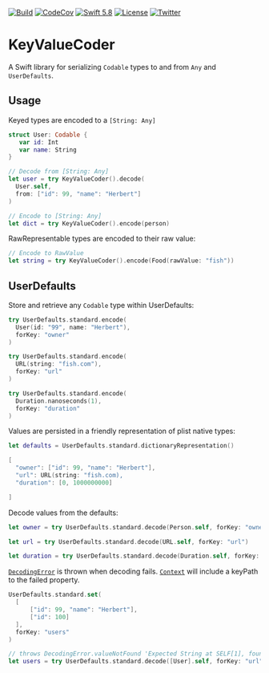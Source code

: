 [![Build](https://github.com/swhitty/KeyValueCoder/actions/workflows/build.yml/badge.svg)](https://github.com/swhitty/KeyValueCoder/actions/workflows/build.yml)
[![CodeCov](https://codecov.io/gh/swhitty/KeyValueCoder/branch/master/graphs/badge.svg)](https://codecov.io/gh/swhitty/KeyValueCoder/branch/master)
[![Swift 5.8](https://img.shields.io/badge/swift-5.7%20–%205.8-red.svg?style=flat)](https://developer.apple.com/swift)
[![License](https://img.shields.io/badge/license-MIT-lightgrey.svg)](https://opensource.org/licenses/MIT)
[![Twitter](https://img.shields.io/badge/twitter-@simonwhitty-blue.svg)](http://twitter.com/simonwhitty)

# KeyValueCoder
A Swift library for serializing `Codable` types to and from `Any` and `UserDefaults`.

## Usage

Keyed types are encoded to a `[String: Any]`

```swift
struct User: Codable {
   var id: Int
   var name: String
}

// Decode from [String: Any]
let user = try KeyValueCoder().decode(
  User.self, 
  from: ["id": 99, "name": "Herbert"]
)

// Encode to [String: Any]
let dict = try KeyValueCoder().encode(person)
```

RawRepresentable types are encoded to their raw value:

```swift
// Encode to RawValue
let string = try KeyValueCoder().encode(Food(rawValue: "fish"))
```

## UserDefaults
Store and retrieve any `Codable` type within UserDefaults:

```swift
try UserDefaults.standard.encode(
  User(id: "99", name: "Herbert"), 
  forKey: "owner"
)

try UserDefaults.standard.encode(
  URL(string: "fish.com"), 
  forKey: "url"
)

try UserDefaults.standard.encode(
  Duration.nanoseconds(1), 
  forKey: "duration"
)
```

Values are persisted in a friendly representation of plist native types:

```swift
let defaults = UserDefaults.standard.dictionaryRepresentation()

[
  "owner": ["id": 99, "name": "Herbert"],
  "url": URL(string: "fish.com),
  "duration": [0, 1000000000]

]
```

Decode values from the defaults:

```swift
let owner = try UserDefaults.standard.decode(Person.self, forKey: "owner")

let url = try UserDefaults.standard.decode(URL.self, forKey: "url") 

let duration = try UserDefaults.standard.decode(Duration.self, forKey: "duration")
```

[`DecodingError`](https://developer.apple.com/documentation/swift/decodingerror) is thrown when decoding fails. [`Context`](https://developer.apple.com/documentation/swift/decodingerror/context) will include a keyPath to the failed property.

```swift
UserDefaults.standard.set(
  [
      ["id": 99, "name": "Herbert"],
      ["id": 100]
  ],
  forKey: "users"
)

// throws DecodingError.valueNotFound 'Expected String at SELF[1], found nil'
let users = try UserDefaults.standard.decode([User].self, forKey: "url") 
```
